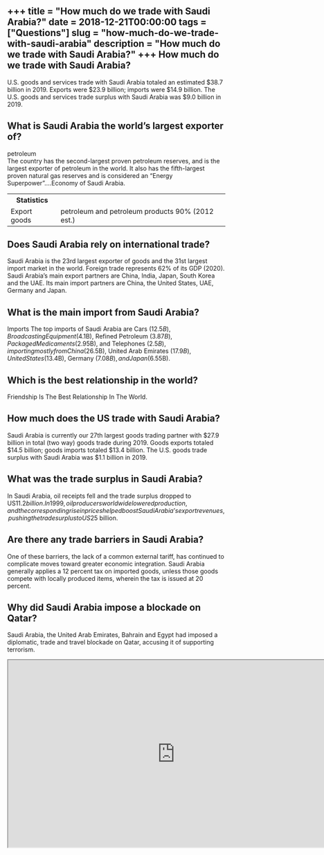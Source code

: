 +++
title = "How much do we trade with Saudi Arabia?"
date = 2018-12-21T00:00:00
tags = ["Questions"]
slug = "how-much-do-we-trade-with-saudi-arabia"
description = "How much do we trade with Saudi Arabia?"
+++
How much do we trade with Saudi Arabia?
---------------------------------------

U.S. goods and services trade with Saudi Arabia totaled an estimated $38.7 billion in 2019. Exports were $23.9 billion; imports were $14.9 billion. The U.S. goods and services trade surplus with Saudi Arabia was $9.0 billion in 2019.

What is Saudi Arabia the world’s largest exporter of?
-----------------------------------------------------

petroleum  
The country has the second-largest proven petroleum reserves, and is the largest exporter of petroleum in the world. It also has the fifth-largest proven natural gas reserves and is considered an “Energy Superpower”….Economy of Saudi Arabia.

<table><tr><th>Statistics</th></tr><tr><td>Export goods</td><td>petroleum and petroleum products 90% (2012 est.)</td></tr></table>

Does Saudi Arabia rely on international trade?
----------------------------------------------

Saudi Arabia is the 23rd largest exporter of goods and the 31st largest import market in the world. Foreign trade represents 62% of its GDP (2020). Saudi Arabia’s main export partners are China, India, Japan, South Korea and the UAE. Its main import partners are China, the United States, UAE, Germany and Japan.

What is the main import from Saudi Arabia?
------------------------------------------

Imports The top imports of Saudi Arabia are Cars ($12.5B), Broadcasting Equipment ($4.1B), Refined Petroleum ($3.87B), Packaged Medicaments ($2.95B), and Telephones ($2.5B), importing mostly from China ($26.5B), United Arab Emirates ($17.9B), United States ($13.4B), Germany ($7.08B), and Japan ($6.55B).

Which is the best relationship in the world?
--------------------------------------------

Friendship Is The Best Relationship In The World.

How much does the US trade with Saudi Arabia?
---------------------------------------------

Saudi Arabia is currently our 27th largest goods trading partner with $27.9 billion in total (two way) goods trade during 2019. Goods exports totaled $14.5 billion; goods imports totaled $13.4 billion. The U.S. goods trade surplus with Saudi Arabia was $1.1 billion in 2019.

What was the trade surplus in Saudi Arabia?
-------------------------------------------

In Saudi Arabia, oil receipts fell and the trade surplus dropped to US$11.2 billion. In 1999, oil producers worldwide lowered production, and the corresponding rise in prices helped boost Saudi Arabia’s export revenues, pushing the trade surplus to US$25 billion.

Are there any trade barriers in Saudi Arabia?
---------------------------------------------

One of these barriers, the lack of a common external tariff, has continued to complicate moves toward greater economic integration. Saudi Arabia generally applies a 12 percent tax on imported goods, unless those goods compete with locally produced items, wherein the tax is issued at 20 percent.

Why did Saudi Arabia impose a blockade on Qatar?
------------------------------------------------

Saudi Arabia, the United Arab Emirates, Bahrain and Egypt had imposed a diplomatic, trade and travel blockade on Qatar, accusing it of supporting terrorism.

<iframe allow="accelerometer; autoplay; clipboard-write; encrypted-media; gyroscope; picture-in-picture" allowfullscreen="" class="__youtube_prefs__  epyt-is-override  no-lazyload" data-no-lazy="1" data-origheight="433" data-origwidth="770" data-skipgform_ajax_framebjll="" height="433" id="_ytid_93265" loading="lazy" src="https://www.youtube.com/embed/eyVTPcy6r0A?enablejsapi=1&autoplay=0&cc_load_policy=0&cc_lang_pref=&iv_load_policy=1&loop=0&modestbranding=0&rel=1&fs=1&playsinline=0&autohide=2&theme=dark&color=red&controls=1&" title="YouTube player" width="770"></iframe>